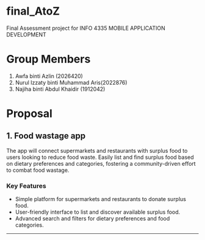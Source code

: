 # final_AtoZ
Final Assessment project for INFO 4335 MOBILE APPLICATION DEVELOPMENT

# Group Members
1. Awfa binti Azlin (2026420)
2. Nurul Izzaty binti Muhammad Aris(2022876)
3. Najiha binti Abdul Khaidir (1912042)

# Proposal 

## 1. Food wastage app
The app will connect supermarkets and restaurants with surplus food to users looking to reduce food waste. Easily list and find surplus food based on dietary preferences and categories, fostering a community-driven effort to combat food wastage.

### Key Features
- Simple platform for supermarkets and restaurants to donate surplus food.
- User-friendly interface to list and discover available surplus food.
- Advanced search and filters for dietary preferences and food categories.

---

